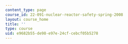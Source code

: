 ```yaml
---
content_type: page
course_id: 22-091-nuclear-reactor-safety-spring-2008
layout: course_home
title: ''
type: course
uid: e9682b55-de98-e97e-24cf-cebcf05b5278
---
```

